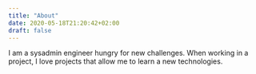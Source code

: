 ```yaml
---
title: "About"
date: 2020-05-18T21:20:42+02:00
draft: false
---
```


I am a sysadmin engineer hungry for new challenges. When working in a project, I love projects that allow me to learn a new technologies.
